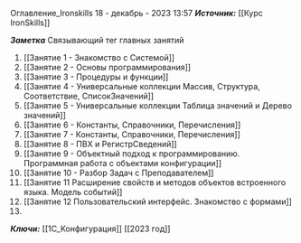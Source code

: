 
Оглавление_Ironskills
 18 - декабрь - 2023  13:57 
***Источник:***  [[Курс IronSkills]] 

***Заметка*** 
Связывающий тег главных занятий
1. [[Занятие 1 - Знакомство с Системой]]
2. [[Занятие 2 - Основы программирования]]
3. [[Занятие 3 - Процедуры и функции]]
4. [[Занятие 4 - Универсальные коллекции Массив, Структура, Соответствие, СписокЗначений]]
5. [[Занятие 5 - Универсальные коллекции Таблица значений  и Дерево значений]]
6. [[Занятие 6 - Константы, Справочники, Перечисления]]
7. [[Занятие 7 - Константы, Справочники, Перечисления]]
8. [[Занятие 8 - ПВХ и РегистрСведений]]
9. [[Занятие 9 - Объектный подход к программированию. Программная работа с объектами конфигурации]]
10. [[Занятие 10 - Разбор Задач с Преподавателем]]
11. [[Занятие 11 Расширение свойств и методов объектов встроенного языка. Модель событий]]
12. [[Занятие 12 Пользовательский интерфейс. Знакомство с формами]]
13. 


***Ключи:*** [[1С_Конфигурация]] [[2023 год]]